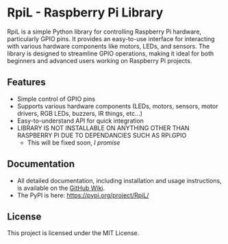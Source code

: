 # RpiL - Raspberry Pi Library

RpiL is a simple Python library for controlling Raspberry Pi hardware, particularly GPIO pins. It provides an easy-to-use interface for interacting with various hardware components like motors, LEDs, and sensors. The library is designed to streamline GPIO operations, making it ideal for both beginners and advanced users working on Raspberry Pi projects.

## Features
- Simple control of GPIO pins
- Supports various hardware components (LEDs, motors, sensors, motor drivers, RGB LEDs, buzzers, IR things, etc...)
- Easy-to-understand API for quick integration
- LIBRARY IS NOT INSTALLABLE ON ANYTHING OTHER THAN RASPBERRY PI DUE TO DEPENDANCIES SUCH AS RPi.GPIO
  * This will be fixed soon, _I promise_

## Documentation
- All detailed documentation, including installation and usage instructions, is available on the [GitHub Wiki](https://github.com/TrynaThinkOf1/RpiL/wiki).
- The PyPI is here: https://pypi.org/project/RpiL/

## License
This project is licensed under the MIT License.
